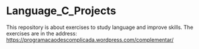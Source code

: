# Language_C_Projects
This repository is about exercises to study language and improve skills.  The exercises are in the address: https://programacaodescomplicada.wordpress.com/complementar/
